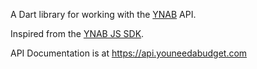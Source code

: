A Dart library for working with the [YNAB](https://youneedabudget.com) API.

Inspired from the [YNAB JS SDK](https://github.com/ynab/ynab-sdk-js).

API Documentation is at https://api.youneedabudget.com
